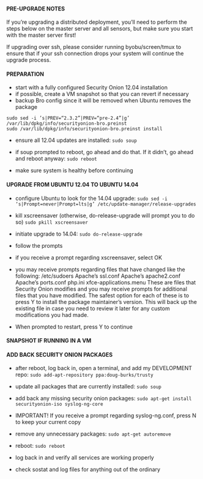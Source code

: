 #### PRE-UPGRADE NOTES

If you’re upgrading a distributed deployment, you’ll need to perform the steps below on the master server and all sensors, but make sure you start with the master server first!

If upgrading over ssh, please consider running byobu/screen/tmux to ensure that if your ssh connection drops your system will continue the upgrade process.

#### PREPARATION
* start with a fully configured Security Onion 12.04 installation
* if possible, create a VM snapshot so that you can revert if necessary
* backup Bro config since it will be removed when Ubuntu removes the package
```
sudo sed -i ’s|PREV=“2.3.2”|PREV=“pre-2.4”|g’ /var/lib/dpkg/info/securityonion-bro.preinst
sudo /var/lib/dpkg/info/securityonion-bro.preinst install
```
* ensure all 12.04 updates are installed:
```sudo soup```

* if soup prompted to reboot, go ahead and do that.  If it didn’t, go
ahead and reboot anyway:
```sudo reboot```

* make sure system is healthy before continuing


#### UPGRADE FROM UBUNTU 12.04 TO UBUNTU 14.04

* configure Ubuntu to look for the 14.04 upgrade:
```sudo sed -i ‘s|Prompt=never|Prompt=lts|g’ /etc/update-manager/release-upgrades```

* kill xscreensaver (otherwise, do-release-upgrade will prompt you to do so)
```sudo pkill xscreensaver```

* initiate upgrade to 14.04:
```sudo do-release-upgrade```

* follow the prompts
* if you receive a prompt regarding xscreensaver, select OK
* you may receive prompts regarding files that have changed like the following:
/etc/sudoers
Apache’s ssl.conf
Apache’s apache2.conf
Apache’s ports.conf
php.ini
xfce-applications.menu
These are files that Security Onion modifies and you may receive prompts for additional files that you have modified.
The safest option for each of these is to press Y to install the package maintainer’s version.
This will back up the existing file in case you need to review it later for any custom modifications you had made.
* When prompted to restart, press Y to continue


#### SNAPSHOT IF RUNNING IN A VM

#### ADD BACK SECURITY ONION PACKAGES

* after reboot, log back in, open a terminal, and add my DEVELOPMENT repo:
```sudo add-apt-repository ppa:doug-burks/trusty```

* update all packages that are currently installed:
```sudo soup```

* add back any missing security onion packages:
```sudo apt-get install securityonion-iso syslog-ng-core```

* IMPORTANT! If you receive a prompt regarding syslog-ng.conf, press N to keep your current copy

* remove any unnecessary packages:
```sudo apt-get autoremove```

* reboot:
```sudo reboot```

* log back in and verify all services are working properly

* check sostat and log files for anything out of the ordinary